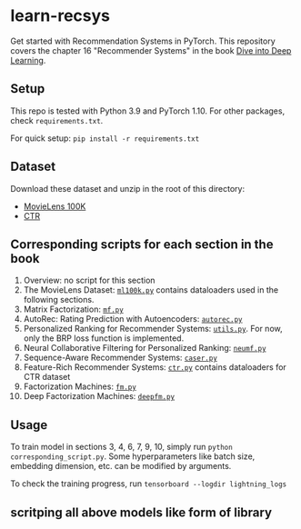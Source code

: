 # learn-recsys
Get started with Recommendation Systems in PyTorch. This repository covers the chapter 16 "Recommender Systems" in the book [Dive into Deep Learning](https://d2l.ai/chapter_recommender-systems/index.html).

## Setup
This repo is tested with Python 3.9 and PyTorch 1.10. For other packages, check `requirements.txt`.

For quick setup: `pip install -r requirements.txt`

## Dataset
Download these dataset and unzip in the root of this directory:
- [MovieLens 100K](https://grouplens.org/datasets/movielens/100k/)
- [CTR](http://d2l-data.s3-accelerate.amazonaws.com/ctr.zip)

## Corresponding scripts for each section in the book
1. Overview: no script for this section
2. The MovieLens Dataset: [`ml100k.py`](ml100k.py) contains dataloaders used in the following sections.
3. Matrix Factorization: [`mf.py`](mf.py)
4. AutoRec: Rating Prediction with Autoencoders: [`autorec.py`](autorec.py)
5. Personalized Ranking for Recommender Systems: [`utils.py`](utils.py). For now, only the BRP loss function is implemented.
6. Neural Collaborative Filtering for Personalized Ranking: [`neumf.py`](neumf.py)
7. Sequence-Aware Recommender Systems: [`caser.py`](caser.py)
8. Feature-Rich Recommender Systems: [`ctr.py`](ctr.py) contains dataloaders for CTR dataset
9. Factorization Machines: [`fm.py`](fm.py)
10. Deep Factorization Machines: [`deepfm.py`](deepfm.py)

## Usage
To train model in sections 3, 4, 6, 7, 9, 10, simply run `python corresponding_script.py`. Some hyperparameters like batch size, embedding dimension, etc. can be modified by arguments.

To check the training progress, run `tensorboard --logdir lightning_logs`

## scritping all above models like form of library
